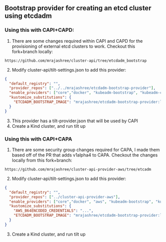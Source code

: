 ## Bootstrap provider for creating an etcd cluster using etcdadm

### Using this with CAPI+CAPD:
1. There are some changes required within CAPI and CAPD for the provisioning of external etcd clusters to work. Checkout this fork+branch locally:
```
https://github.com/mrajashree/cluster-api/tree/etcdadm_bootstrap
```
2. Modify cluster-api/tilt-settings.json to add this provider:
```json
{
  "default_registry": "",
  "provider_repos": ["../../mrajashree/etcdadm-bootstrap-provider"],
  "enable_providers": ["core","docker", "kubeadm-bootstrap", "kubeadm-control-plane", "etcdadm-bootstrap"],
  "kustomize_substitutions": {
    "ETCDADM_BOOTSTRAP_IMAGE": "mrajashree/etcdadm-bootstrap-provider:latest"
  }
}

```
3. This provider has a tilt-provider.json that will be used by CAPI
4. Create a Kind cluster, and run tilt up

### Using this with CAPI+CAPA
1. There are some security group changes required for CAPA, I made them based off of the PR that adds v1alpha4 to CAPA. Checkout the changes locally from this fork+branch:
```
https://github.com/mrajashree/cluster-api-provider-aws/tree/etcadm
```
2. Modify cluster-api/tilt-settings.json to add this provider:
```json
{
  "default_registry": "",
  "provider_repos": ["../cluster-api-provider-aws"],
  "enable_providers": ["core","docker", "aws", "kubeadm-bootstrap", "kubeadm-control-plane", "etcdadm-bootstrap"],
  "kustomize_substitutions": {
    "AWS_B64ENCODED_CREDENTIALS": "...",
    "ETCDADM_BOOTSTRAP_IMAGE": "mrajashree/etcdadm-bootstrap-provider:latest"
  }
}
```
3. Create a Kind cluster, and run tilt up
